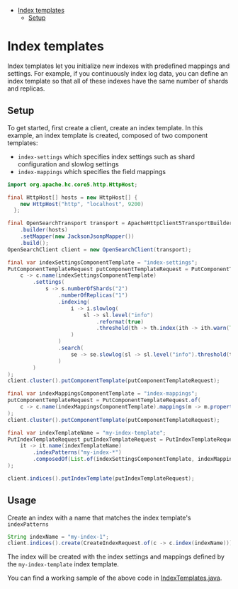 - [Index templates](#index-templates)
    - [Setup](#setup)


# Index templates

Index templates let you initialize new indexes with predefined mappings and settings.
For example, if you continuously index log data, you can define an index template so that all of these indexes have
the same number of shards and replicas.

## Setup

To get started, first create a client, create an index template. In this example, an index template is created,
composed of two component templates:

- `index-settings` which specifies index settings such as shard configuration and slowlog settings
- `index-mappings` which specifies the field mappings

```java
import org.apache.hc.core5.http.HttpHost;

final HttpHost[] hosts = new HttpHost[] {
    new HttpHost("http", "localhost", 9200)
  };

final OpenSearchTransport transport = ApacheHttpClient5TransportBuilder
    .builder(hosts)
    .setMapper(new JacksonJsonpMapper())
    .build();
OpenSearchClient client = new OpenSearchClient(transport);

final var indexSettingsComponentTemplate = "index-settings";
PutComponentTemplateRequest putComponentTemplateRequest = PutComponentTemplateRequest.of(
    c -> c.name(indexSettingsComponentTemplate)
        .settings(
            s -> s.numberOfShards("2")
                .numberOfReplicas("1")
                .indexing(
                    i -> i.slowlog(
                        sl -> sl.level("info")
                            .reformat(true)
                            .threshold(th -> th.index(ith -> ith.warn(Time.of(t -> t.time("2s")))))
                    )
                )
                .search(
                    se -> se.slowlog(sl -> sl.level("info").threshold(th -> th.query(q -> q.warn(Time.of(t -> t.time("2s"))))))
                )
        )
);
client.cluster().putComponentTemplate(putComponentTemplateRequest);

final var indexMappingsComponentTemplate = "index-mappings";
putComponentTemplateRequest = PutComponentTemplateRequest.of(
    c -> c.name(indexMappingsComponentTemplate).mappings(m -> m.properties("age", p -> p.integer(i -> i)))
);
client.cluster().putComponentTemplate(putComponentTemplateRequest);

final var indexTemplateName = "my-index-template";
PutIndexTemplateRequest putIndexTemplateRequest = PutIndexTemplateRequest.of(
    it -> it.name(indexTemplateName)
        .indexPatterns("my-index-*")
        .composedOf(List.of(indexSettingsComponentTemplate, indexMappingsComponentTemplate))
);

client.indices().putIndexTemplate(putIndexTemplateRequest);
```

## Usage

Create an index with a name that matches the index template's `indexPatterns`

```java
String indexName = "my-index-1";
client.indices().create(CreateIndexRequest.of(c -> c.index(indexName)));
```

The index will be created with the index settings and mappings defined by the `my-index-template` index template.

You can find a working sample of the above code in [IndexTemplates.java](../samples/src/main/java/org/opensearch/client/samples/IndexTemplates.java).